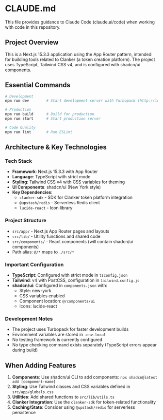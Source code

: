# CLAUDE.md

This file provides guidance to Claude Code (claude.ai/code) when working with code in this repository.

## Project Overview

This is a Next.js 15.3.3 application using the App Router pattern, intended for building tools related to Clanker (a token creation platform). The project uses TypeScript, Tailwind CSS v4, and is configured with shadcn/ui components.

## Essential Commands

```bash
# Development
npm run dev        # Start development server with Turbopack (http://localhost:3000)

# Production
npm run build      # Build for production
npm run start      # Start production server

# Code Quality
npm run lint       # Run ESLint
```

## Architecture & Key Technologies

### Tech Stack
- **Framework**: Next.js 15.3.3 with App Router
- **Language**: TypeScript with strict mode
- **Styling**: Tailwind CSS v4 with CSS variables for theming
- **UI Components**: shadcn/ui (New York style)
- **Key Dependencies**: 
  - `clanker-sdk` - SDK for Clanker token platform integration
  - `@upstash/redis` - Serverless Redis client
  - `lucide-react` - Icon library

### Project Structure
- `src/app/` - Next.js App Router pages and layouts
- `src/lib/` - Utility functions and shared code
- `src/components/` - React components (will contain shadcn/ui components)
- Path alias: `@/*` maps to `./src/*`

### Important Configuration
- **TypeScript**: Configured with strict mode in `tsconfig.json`
- **Tailwind**: v4 with PostCSS, configuration in `tailwind.config.js`
- **shadcn/ui**: Configured in `components.json` with:
  - Style: new-york
  - CSS variables enabled
  - Component location: `@/components/ui`
  - Icons: lucide-react

### Development Notes
- The project uses Turbopack for faster development builds
- Environment variables are stored in `.env.local`
- No testing framework is currently configured
- No type checking command exists separately (TypeScript errors appear during build)

## When Adding Features

1. **Components**: Use shadcn/ui CLI to add components: `npx shadcn@latest add [component-name]`
2. **Styling**: Use Tailwind classes and CSS variables defined in `src/app/globals.css`
3. **Utilities**: Add shared functions to `src/lib/utils.ts`
4. **Clanker Integration**: Use the `clanker-sdk` for token-related functionality
5. **Caching/State**: Consider using `@upstash/redis` for serverless persistence
